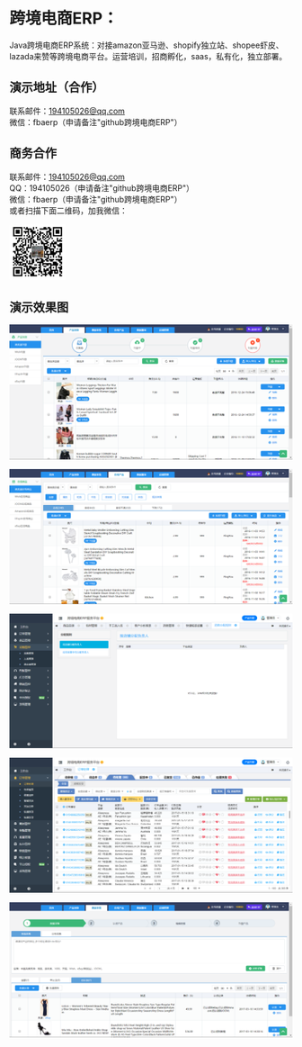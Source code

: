 # 跨境电商ERP：
Java跨境电商ERP系统：对接amazon亚马逊、shopify独立站、shopee虾皮、lazada来赞等跨境电商平台。运营培训，招商孵化，saas，私有化，独立部署。<br/>

## 演示地址（合作）
联系邮件：194105026@qq.com<br/>
微信：fbaerp（申请备注"github跨境电商ERP"）<br/>

## 商务合作
联系邮件：194105026@qq.com<br/>
QQ：194105026（申请备注"github跨境电商ERP"）<br/>
微信：fbaerp（申请备注"github跨境电商ERP"）<br/>
或者扫描下面二维码，加我微信：

<img src="shop/wx.png" style="height:100px;width:100px" />

## 演示效果图

![](shop/amazon-edit.png)

![](shop/amazon-publish.png)

![](shop/shopee-edit.png)

![](shop/order-list.png)

![](shop/order.png)
